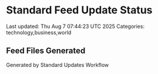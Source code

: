 # Standard Feed Update Status
Last updated: Thu Aug  7 07:44:23 UTC 2025
Categories: technology,business,world

## Feed Files Generated

Generated by Standard Updates Workflow
